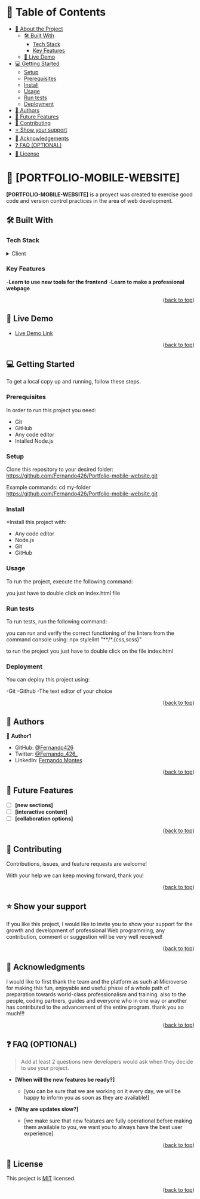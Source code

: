 <a name="readme-top"></a>


# 📗 Table of Contents

- [📖 About the Project](#about-project)
  - [🛠 Built With](#built-with)
    - [Tech Stack](#tech-stack)
    - [Key Features](#key-features)
  - [🚀 Live Demo](#live-demo)
- [💻 Getting Started](#getting-started)
  - [Setup](#setup)
  - [Prerequisites](#prerequisites)
  - [Install](#install)
  - [Usage](#usage)
  - [Run tests](#run-tests)
  - [Deployment](#deployment)
- [👥 Authors](#authors)
- [🔭 Future Features](#future-features)
- [🤝 Contributing](#contributing)
- [⭐️ Show your support](#support)
- [🙏 Acknowledgements](#acknowledgements)
- [❓ FAQ (OPTIONAL)](#faq)
- [📝 License](#license)


# 📖 [PORTFOLIO-MOBILE-WEBSITE] <a name="about-project"></a>

**[PORTFOLIO-MOBILE-WEBSITE]** is a proyect was created to exercise good code and version control practices in the area of ​​web development.

## 🛠 Built With <a name="built-with"></a>

### Tech Stack <a name="tech-stack"></a>

<details>
  <summary>Client</summary>
  <ul>
    <li>HTML</li>
    <li>CSS</li>
    <li>VSC</li>
    <li>Node.js</li>
    <li>Flexblox</li>
    <li>Figma</li>
  </ul>
</details>


### Key Features <a name="key-features"></a>

-**Learn to use new tools for the frontend**
-**Learn to make a professional webpage**

<p align="right">(<a href="#readme-top">back to top</a>)</p>


## 🚀 Live Demo <a name="live-demo"></a>

- [Live Demo Link](file:///C:/Users/FERNANDO.M.L/Desktop/Portfolio-mobile-website/index.html)

<p align="right">(<a href="#readme-top">back to top</a>)</p>


## 💻 Getting Started <a name="getting-started"></a>

To get a local copy up and running, follow these steps.

### Prerequisites

In order to run this project you need:

 - Git
 - GitHub
 - Any code editor
 - Intalled Node.js


### Setup

Clone this repository to your desired folder:
https://github.com/Fernando426/Portfolio-mobile-website.git

Example commands:
  cd my-folder
  https://github.com/Fernando426/Portfolio-mobile-website.git

### Install

*Install this project with:
- Any code editor
- Node.js
- Git
- GitHub

### Usage

To run the project, execute the following command:

you just have to double click on index.html file

### Run tests

To run tests, run the following command:

you can run and verify the correct functioning of the linters from the command console using:
npx stylelint "**/*.{css,scss}"

to run the project you just have to double click on the file index.html

### Deployment

You can deploy this project using:

-Git
-Github
-The text editor of your choice

<p align="right">(<a href="#readme-top">back to top</a>)</p>


## 👥 Authors <a name="Fernando Montes"></a>


👤 **Author1**

- GitHub: [@Fernando426](https://github.com/Fernando426)
- Twitter: [@Fernando_426_](https://twitter.com/Fernando_426_)
- LinkedIn: [Fernando Montes](https://www.linkedin.com/in/fernando-jose-montes-linares-523822270/?originalSubdomain=ve)

<p align="right">(<a href="#readme-top">back to top</a>)</p>


## 🔭 Future Features <a name="future-features"></a>


- [ ] **[new sections]**
- [ ] **[interactive content]**
- [ ] **[collaboration options]**

<p align="right">(<a href="#readme-top">back to top</a>)</p>


## 🤝 Contributing <a name="contributing"></a>

Contributions, issues, and feature requests are welcome!

With your help we can keep moving forward, thank you!

<p align="right">(<a href="#readme-top">back to top</a>)</p>


## ⭐️ Show your support <a name="support"></a>

If you like this project, I would like to invite you to show your support for the growth and development of professional Web programming, any contribution, comment or suggestion will be very well received!


<p align="right">(<a href="#readme-top">back to top</a>)</p>


## 🙏 Acknowledgments <a name="acknowledgements"></a>


I would like to first thank the team and the platform as such at Microverse for making this fun, enjoyable and useful phase of a whole path of preparation towards world-class professionalism and training. also to the people, coding partners, guides and everyone who in one way or another has contributed to the advancement of the entire program. thank you so much!!!

<p align="right">(<a href="#readme-top">back to top</a>)</p>

## ❓ FAQ (OPTIONAL) <a name="faq"></a>

> Add at least 2 questions new developers would ask when they decide to use your project.

- **[When will the new features be ready?]**

  - [you can be sure that we are working on it every day, we will be happy to inform you as soon as they are available!]

- **[Why are updates slow?]**

  - [we make sure that new features are fully operational before making them available to you, we want you to always have the best user experience]

<p align="right">(<a href="#readme-top">back to top</a>)</p>


## 📝 License <a name="license"></a>

This project is [MIT](./LICENSE) licensed.


<p align="right">(<a href="#readme-top">back to top</a>)</p>